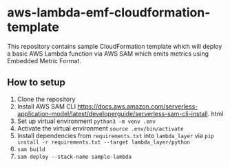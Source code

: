 # aws-lambda-emf-cloudformation-template

This repository contains sample CloudFormation template which will deploy a basic AWS Lambda function via AWS SAM which emits metrics using Embedded Metric Format.

## How to setup

1. Clone the repository
1. Install AWS SAM CLI https://docs.aws.amazon.com/serverless-application-model/latest/developerguide/serverless-sam-cli-install.
html
1. Set up virtual environment `python3 -m venv .env`
1. Activate the virtual environment `source .env/bin/activate`
1. Install dependencies from `requirements.txt` into `lambda_layer` via `pip install -r requirements.txt --target lambda_layer/python`
1. `sam build`
1. `sam deploy --stack-name sample-lambda`
